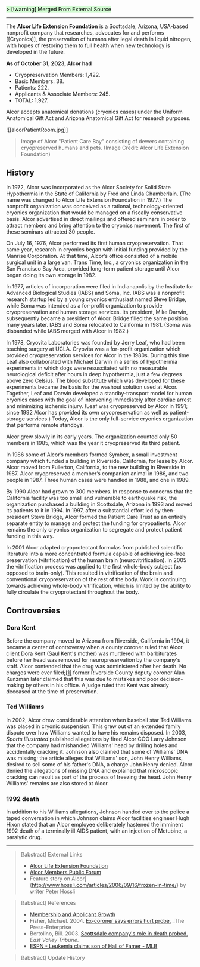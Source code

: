 <mark style="background: #BBFABBA6;">> [!warning] Merged From External Source
> 

----

The **Alcor Life Extension Foundation** is a Scottsdale, Arizona, USA-based nonprofit company that researches, advocates for and performs [[Cryonics]], the preservation of humans after legal death in liquid nitrogen, with hopes of restoring them to full health when new technology is developed in the future.

**As of October 31, 2023, Alcor had** 
- Cryopreservation Members: 1,422.
- Basic Members: 38.
- Patients: 222.
- Applicants & Associate Members: 245.
- TOTAL: 1,927.

Alcor accepts anatomical donations (cryonics cases) under the Uniform Anatomical Gift Act and Arizona Anatomical Gift Act for research purposes.

![[alcorPatientRoom.jpg]]
> Image of Alcor "Patient Care Bay" consisting of dewers containing cryopreserved humans and pets. (Image Credit: Alcor Life Extension Foundation)
## History

In 1972, Alcor was incorporated as the Alcor Society for Solid State Hypothermia in the State of California by Fred and Linda Chamberlain. (The name was changed to Alcor Life Extension Foundation in 1977.) The nonprofit organization was conceived as a rational, technology-oriented cryonics organization that would be managed on a fiscally conservative basis. Alcor advertised in direct mailings and offered seminars in order to attract members and bring attention to the cryonics movement. The first of these seminars attracted 30 people.

On July 16, 1976, Alcor performed its first human cryopreservation. That same year, research in cryonics began with initial funding provided by the Manrise Corporation. At that time, Alcor’s office consisted of a mobile surgical unit in a large van. Trans Time, Inc., a cryonics organization in the San Francisco Bay Area, provided long-term patient storage until Alcor began doing its own storage in 1982.

In 1977, articles of incorporation were filed in Indianapolis by the Institute for Advanced Biological Studies (IABS) and Soma, Inc. IABS was a nonprofit research startup led by a young cryonics enthusiast named Steve Bridge, while Soma was intended as a for-profit organization to provide cryopreservation and human storage services. Its president, Mike Darwin, subsequently became a president of Alcor. Bridge filled the same position many years later. IABS and Soma relocated to California in 1981. (Soma was disbanded while IABS merged with Alcor in 1982.)

In 1978, Cryovita Laboratories was founded by Jerry Leaf, who had been teaching surgery at UCLA. Cryovita was a for-profit organization which provided cryopreservation services for Alcor in the 1980s. During this time Leaf also collaborated with Michael Darwin in a series of hypothermia experiments in which dogs were resuscitated with no measurable neurological deficit after hours in deep hypothermia, just a few degrees above zero Celsius. The blood substitute which was developed for these experiments became the basis for the washout solution used at Alcor. Together, Leaf and Darwin developed a standby-transport model for human cryonics cases with the goal of intervening immediately after cardiac arrest and minimizing ischemic injury. (Leaf was cryopreserved by Alcor in 1991; since 1992 Alcor has provided its own cryopreservation as well as patient-storage services.) Today, Alcor is the only full-service cryonics organization that performs remote standbys.

Alcor grew slowly in its early years. The organization counted only 50 members in 1985, which was the year it cryopreserved its third patient.

In 1986 some of Alcor’s members formed Symbex, a small investment company which funded a building in Riverside, California, for lease by Alcor. Alcor moved from Fullerton, California, to the new building in Riverside in 1987. Alcor cryopreserved a member’s companion animal in 1986, and two people in 1987. Three human cases were handled in 1988, and one in 1989.

By 1990 Alcor had grown to 300 members. In response to concerns that the California facility was too small and vulnerable to earthquake risk, the organization purchased a building in Scottsdale, Arizona in 1993 and moved its patients to it in 1994. In 1997, after a substantial effort led by then-president Steve Bridge, Alcor formed the Patient Care Trust as an entirely separate entity to manage and protect the funding for cryopatients. Alcor remains the only cryonics organization to segregate and protect patient funding in this way.

In 2001 Alcor adapted cryoprotectant formulas from published scientific literature into a more concentrated formula capable of achieving ice-free preservation (vitrification) of the human brain (neurovitrification). In 2005 the vitrification process was applied to the first whole-body subject (as opposed to brain-only). This resulted in vitrification of the brain and conventional cryopreservation of the rest of the body. Work is continuing towards achieving whole-body vitrification, which is limited by the ability to fully circulate the cryoprotectant throughout the body.

## Controversies

### Dora Kent

Before the company moved to Arizona from Riverside, California in 1994, it became a center of controversy when a county coroner ruled that Alcor client Dora Kent (Saul Kent's mother) was murdered with barbiturates before her head was removed for neuropreservation by the company's staff. Alcor contended that the drug was administered after her death. No charges were ever filed;[[1]](http://www.alcor.org/Library/html/DoraKentCase.html) former Riverside County deputy coroner Alan Kunzman later claimed that this was due to mistakes and poor decision-making by others in his office. A judge ruled that Kent was already deceased at the time of preservation.

### Ted Williams

In 2002, Alcor drew considerable attention when baseball star Ted Williams was placed in cryonic suspension. This grew out of an extended family dispute over how Williams wanted to have his remains disposed. In 2003, _Sports Illustrated_ published allegations by fired Alcor COO Larry Johnson that the company had mishandled Williams' head by drilling holes and accidentally cracking it. Johnson also claimed that some of Williams' DNA was missing; the article alleges that Williams' son, John Henry Williams, desired to sell some of his father's DNA, a charge John Henry denied. Alcor denied the allegations of missing DNA and explained that microscopic cracking can result as part of the process of freezing the head. John Henry Williams' remains are also stored at Alcor.

### 1992 death

In addition to his Williams allegations, Johnson handed over to the police a taped conversation in which Johnson claims Alcor facilities engineer Hugh Hixon stated that an Alcor employee deliberately hastened the imminent 1992 death of a terminally ill AIDS patient, with an injection of Metubine, a paralytic drug.

----

> [!abstract] External Links
> - [Alcor Life Extension Foundation](http://www.alcor.org/)
> - [Alcor Members Public Forum](http://www.alcorunited.org/)
> - Feature story on Alcor](http://www.hossli.com/articles/2006/09/16/frozen-in-time/) by writer Peter Hossli

> [!abstract] References
> - [Membership and Applicant Growth](http://www.alcor.org/AboutAlcor/membershipstats.html)
> - Fisher, Michael. 2004. [Ex-coroner says errors hurt probe.](http://www.pe.com/breakingnews/local/stories/PE_News_Local_dora16.ea91.html) _The Press-Enterprise
> - Bertolino, Bill. 2003. [Scottsdale company's role in death probed.](http://www.eastvalleytribune.com/?sty=10636) _East Valley Tribune_.
> - [ESPN - Leukemia claims son of Hall of Famer - MLB](http://sports.espn.go.com/mlb/news/story?id=1753358)

> [!abstract] Update History
</mark>
